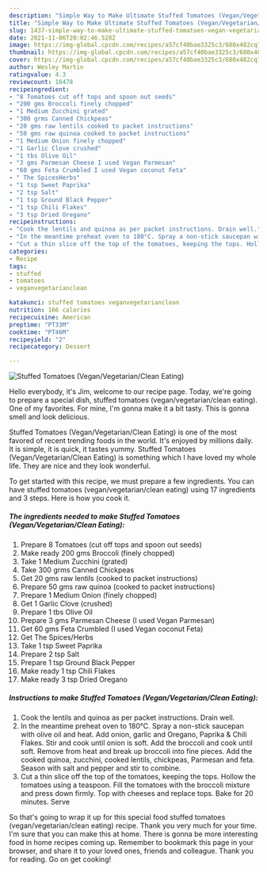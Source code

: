```yaml
---
description: "Simple Way to Make Ultimate Stuffed Tomatoes (Vegan/Vegetarian/Clean Eating)"
title: "Simple Way to Make Ultimate Stuffed Tomatoes (Vegan/Vegetarian/Clean Eating)"
slug: 1437-simple-way-to-make-ultimate-stuffed-tomatoes-vegan-vegetarian-clean-eating
date: 2021-11-06T20:02:46.528Z
image: https://img-global.cpcdn.com/recipes/a57cf40bae3325c3/680x482cq70/stuffed-tomatoes-veganvegetarianclean-eating-recipe-main-photo.jpg
thumbnail: https://img-global.cpcdn.com/recipes/a57cf40bae3325c3/680x482cq70/stuffed-tomatoes-veganvegetarianclean-eating-recipe-main-photo.jpg
cover: https://img-global.cpcdn.com/recipes/a57cf40bae3325c3/680x482cq70/stuffed-tomatoes-veganvegetarianclean-eating-recipe-main-photo.jpg
author: Wesley Martin
ratingvalue: 4.3
reviewcount: 16478
recipeingredient:
- "8 Tomatoes cut off tops and spoon out seeds"
- "200 gms Broccoli finely chopped"
- "1 Medium Zucchini grated"
- "300 grms Canned Chickpeas"
- "20 gms raw lentils cooked to packet instructions"
- "50 gms raw quinoa cooked to packet instructions"
- "1 Medium Onion finely chopped"
- "1 Garlic Clove crushed"
- "1 tbs Olive Oil"
- "3 gms Parmesan Cheese I used Vegan Parmesan"
- "60 gms Feta Crumbled I used Vegan coconut Feta"
- " The SpicesHerbs"
- "1 tsp Sweet Paprika"
- "2 tsp Salt"
- "1 tsp Ground Black Pepper"
- "1 tsp Chili Flakes"
- "3 tsp Dried Oregano"
recipeinstructions:
- "Cook the lentils and quinoa as per packet instructions. Drain well."
- "In the meantime preheat oven to 180°C. Spray a non-stick saucepan with olive oil and heat. Add onion, garlic and Oregano, Paprika &amp; Chili Flakes. Stir and cook until onion is soft. Add the broccoli and cook until soft. Remove from heat and break up broccoli into fine pieces. Add the cooked quinoa, zucchini, cooked lentils, chickpeas, Parmesan and feta. Season with salt and pepper and stir to combine."
- "Cut a thin slice off the top of the tomatoes, keeping the tops. Hollow the tomatoes using a teaspoon. Fill the tomatoes with the broccoli mixture and press down firmly. Top with cheeses and replace tops. Bake for 20 minutes. Serve"
categories:
- Recipe
tags:
- stuffed
- tomatoes
- veganvegetarianclean

katakunci: stuffed tomatoes veganvegetarianclean 
nutrition: 166 calories
recipecuisine: American
preptime: "PT33M"
cooktime: "PT46M"
recipeyield: "2"
recipecategory: Dessert

---
```



![Stuffed Tomatoes (Vegan/Vegetarian/Clean Eating)](https://img-global.cpcdn.com/recipes/a57cf40bae3325c3/680x482cq70/stuffed-tomatoes-veganvegetarianclean-eating-recipe-main-photo.jpg)

Hello everybody, it's Jim, welcome to our recipe page. Today, we're going to prepare a special dish, stuffed tomatoes (vegan/vegetarian/clean eating). One of my favorites. For mine, I'm gonna make it a bit tasty. This is gonna smell and look delicious.



Stuffed Tomatoes (Vegan/Vegetarian/Clean Eating) is one of the most favored of recent trending foods in the world. It's enjoyed by millions daily. It is simple, it is quick, it tastes yummy. Stuffed Tomatoes (Vegan/Vegetarian/Clean Eating) is something which I have loved my whole life. They are nice and they look wonderful.


To get started with this recipe, we must prepare a few ingredients. You can have stuffed tomatoes (vegan/vegetarian/clean eating) using 17 ingredients and 3 steps. Here is how you cook it.

<!--inarticleads1-->

##### The ingredients needed to make Stuffed Tomatoes (Vegan/Vegetarian/Clean Eating):

1. Prepare 8 Tomatoes (cut off tops and spoon out seeds)
1. Make ready 200 gms Broccoli (finely chopped)
1. Take 1 Medium Zucchini (grated)
1. Take 300 grms Canned Chickpeas
1. Get 20 gms raw lentils (cooked to packet instructions)
1. Prepare 50 gms raw quinoa (cooked to packet instructions)
1. Prepare 1 Medium Onion (finely chopped)
1. Get 1 Garlic Clove (crushed)
1. Prepare 1 tbs Olive Oil
1. Prepare 3 gms Parmesan Cheese (I used Vegan Parmesan)
1. Get 60 gms Feta Crumbled (I used Vegan coconut Feta)
1. Get  The Spices/Herbs
1. Take 1 tsp Sweet Paprika
1. Prepare 2 tsp Salt
1. Prepare 1 tsp Ground Black Pepper
1. Make ready 1 tsp Chili Flakes
1. Make ready 3 tsp Dried Oregano




<!--inarticleads2-->

##### Instructions to make Stuffed Tomatoes (Vegan/Vegetarian/Clean Eating):

1. Cook the lentils and quinoa as per packet instructions. Drain well.
1. In the meantime preheat oven to 180°C. Spray a non-stick saucepan with olive oil and heat. Add onion, garlic and Oregano, Paprika &amp; Chili Flakes. Stir and cook until onion is soft. Add the broccoli and cook until soft. Remove from heat and break up broccoli into fine pieces. Add the cooked quinoa, zucchini, cooked lentils, chickpeas, Parmesan and feta. Season with salt and pepper and stir to combine.
1. Cut a thin slice off the top of the tomatoes, keeping the tops. Hollow the tomatoes using a teaspoon. Fill the tomatoes with the broccoli mixture and press down firmly. Top with cheeses and replace tops. Bake for 20 minutes. Serve




So that's going to wrap it up for this special food stuffed tomatoes (vegan/vegetarian/clean eating) recipe. Thank you very much for your time. I'm sure that you can make this at home. There is gonna be more interesting food in home recipes coming up. Remember to bookmark this page in your browser, and share it to your loved ones, friends and colleague. Thank you for reading. Go on get cooking!

